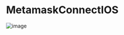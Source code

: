 # MetamaskConnectIOS

![image](https://user-images.githubusercontent.com/107930591/230118019-94615bc7-f60f-4ca3-a2ad-2f9b9ab35fd6.png)
